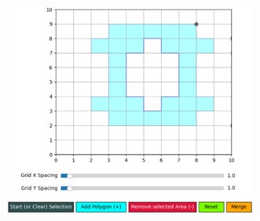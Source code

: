 <img src="https://github.com/YoungYar/SectCAD/blob/master/double-I_section.png?raw=true" alt="Double-I section" width="500"/>
